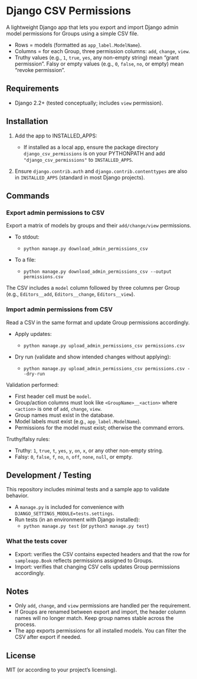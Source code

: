 # Django CSV Permissions

A lightweight Django app that lets you export and import Django admin model permissions for Groups using a simple CSV file.

- Rows = models (formatted as `app_label.ModelName`).
- Columns = for each Group, three permission columns: `add`, `change`, `view`.
- Truthy values (e.g., `1`, `true`, `yes`, any non-empty string) mean “grant permission”. Falsy or empty values (e.g., `0`, `false`, `no`, or empty) mean “revoke permission”.

## Requirements
- Django 2.2+ (tested conceptually; includes `view` permission).

## Installation
1. Add the app to INSTALLED_APPS:
   - If installed as a local app, ensure the package directory `django_csv_permissions` is on your PYTHONPATH and add `"django_csv_permissions"` to `INSTALLED_APPS`.

2. Ensure `django.contrib.auth` and `django.contrib.contenttypes` are also in `INSTALLED_APPS` (standard in most Django projects).

## Commands

### Export admin permissions to CSV
Export a matrix of models by groups and their `add/change/view` permissions.

- To stdout:
  - `python manage.py download_admin_permissions_csv`

- To a file:
  - `python manage.py download_admin_permissions_csv --output permissions.csv`

The CSV includes a `model` column followed by three columns per Group (e.g., `Editors__add`, `Editors__change`, `Editors__view`).

### Import admin permissions from CSV
Read a CSV in the same format and update Group permissions accordingly.

- Apply updates:
  - `python manage.py upload_admin_permissions_csv permissions.csv`

- Dry run (validate and show intended changes without applying):
  - `python manage.py upload_admin_permissions_csv permissions.csv --dry-run`

Validation performed:
- First header cell must be `model`.
- Group/action columns must look like `<GroupName>__<action>` where `<action>` is one of `add`, `change`, `view`.
- Group names must exist in the database.
- Model labels must exist (e.g., `app_label.ModelName`).
- Permissions for the model must exist; otherwise the command errors.

Truthy/falsy rules:
- Truthy: `1`, `true`, `t`, `yes`, `y`, `on`, `x`, or any other non-empty string.
- Falsy: `0`, `false`, `f`, `no`, `n`, `off`, `none`, `null`, or empty.

## Development / Testing
This repository includes minimal tests and a sample app to validate behavior.

- A `manage.py` is included for convenience with `DJANGO_SETTINGS_MODULE=tests.settings`.
- Run tests (in an environment with Django installed):
  - `python manage.py test`  (or `python3 manage.py test`)

### What the tests cover
- Export: verifies the CSV contains expected headers and that the row for `sampleapp.Book` reflects permissions assigned to Groups.
- Import: verifies that changing CSV cells updates Group permissions accordingly.

## Notes
- Only `add`, `change`, and `view` permissions are handled per the requirement.
- If Groups are renamed between export and import, the header column names will no longer match. Keep group names stable across the process.
- The app exports permissions for all installed models. You can filter the CSV after export if needed.

## License
MIT (or according to your project’s licensing).